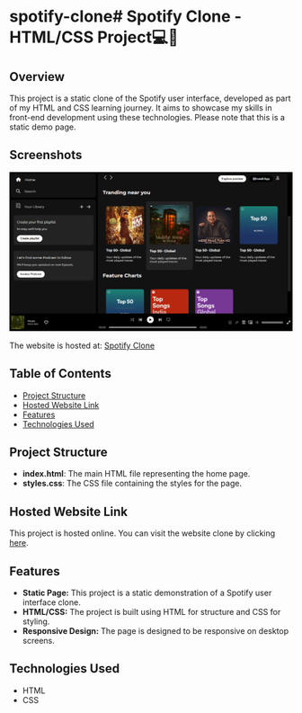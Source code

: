 # spotify-clone# Spotify Clone - HTML/CSS Project💻🚀

## Overview
This project is a static clone of the Spotify user interface, developed as part of my HTML and CSS learning journey. It aims to showcase my skills in front-end development using these technologies. Please note that this is a static demo page.

## Screenshots

![Screenshot](./ss.png)

The website is hosted at: [Spotify Clone](https://open-clone-spotify.netlify.app/)

## Table of Contents

- [Project Structure](#project-structure)
- [Hosted Website Link](#link)
- [Features](#features)
- [Technologies Used](#technologies-used)


## Project Structure

- **index.html**: The main HTML file representing the home page.
- **styles.css**: The CSS file containing the styles for the page.

## Hosted Website Link
This project is hosted online. You can visit the website clone by clicking [here](https://open-clone-spotify.netlify.app/).

## Features

- **Static Page:** This project is a static demonstration of a Spotify user interface clone.
- **HTML/CSS:** The project is built using HTML for structure and CSS for styling.
- **Responsive Design:** The page is designed to be responsive on desktop screens.

## Technologies Used

- HTML
- CSS



